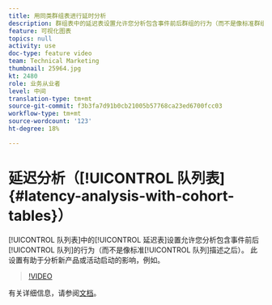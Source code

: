 ```yaml
---
title: 用同类群组表进行延时分析
description: 群组表中的延迟表设置允许您分析包含事件前后群组的行为（而不是像标准群组描述的那样）。 此设置有助于分析新产品或活动启动的影响，例如。
feature: 可视化图表
topics: null
activity: use
doc-type: feature video
team: Technical Marketing
thumbnail: 25964.jpg
kt: 2480
role: 业务从业者
level: 中间
translation-type: tm+mt
source-git-commit: f3b3fa7d91b0cb21005b57768ca23ed6700fcc03
workflow-type: tm+mt
source-wordcount: '123'
ht-degree: 18%

---
```



# 延迟分析（[!UICONTROL 队列表] {#latency-analysis-with-cohort-tables}）

[!UICONTROL 队列表]中的[!UICONTROL 延迟表]设置允许您分析包含事件前后[!UICONTROL 队列]的行为（而不是像标准[!UICONTROL 队列]描述之后）。 此设置有助于分析新产品或活动启动的影响，例如。

>[!VIDEO](https://video.tv.adobe.com/v/25964/?quality=12)

有关详细信息，请参阅[文档](https://marketing.adobe.com/resources/help/zh_CN/analytics/analysis-workspace/cohort_analysis.html)。
